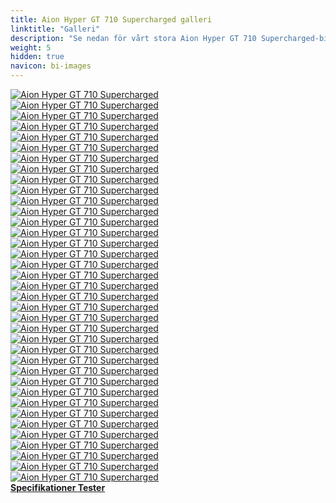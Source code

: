 ```yaml
---
title: Aion Hyper GT 710 Supercharged galleri
linktitle: "Galleri"
description: "Se nedan för vårt stora Aion Hyper GT 710 Supercharged-bildgalleri. Klicka på bilderna för högupplösta versioner."
weight: 5
hidden: true
navicon: bi-images
---
```

<!-- markdownlint-disable MD033 -->
<div class="row" id ="my-gallery">
	<div class="pswp-grid-item col-6 col-md-4">
		<a href="https://media.evkx.net/multimedia/models/aion/hyper_gt/hyper_gt_710_supercharged/details_1.jpg"
data-pswp-src="https://media.evkx.net/multimedia/models/aion/hyper_gt/hyper_gt_710_supercharged/details_1.jpg"
data-pswp-width="1875"
data-pswp-height="1250" 
target="_blank">
			<img src="https://media.evkx.net/multimedia/models/aion/hyper_gt/hyper_gt_710_supercharged/details_1_xst.jpg" alt="Aion Hyper GT 710 Supercharged" class="img-fluid " />
		</a>
	</div>
	<div class="pswp-grid-item col-6 col-md-4">
		<a href="https://media.evkx.net/multimedia/models/aion/hyper_gt/hyper_gt_710_supercharged/details_2.jpg"
data-pswp-src="https://media.evkx.net/multimedia/models/aion/hyper_gt/hyper_gt_710_supercharged/details_2.jpg"
data-pswp-width="1875"
data-pswp-height="1250" 
target="_blank">
			<img src="https://media.evkx.net/multimedia/models/aion/hyper_gt/hyper_gt_710_supercharged/details_2_xst.jpg" alt="Aion Hyper GT 710 Supercharged" class="img-fluid " />
		</a>
	</div>
	<div class="pswp-grid-item col-6 col-md-4">
		<a href="https://media.evkx.net/multimedia/models/aion/hyper_gt/hyper_gt_710_supercharged/details_3.jpg"
data-pswp-src="https://media.evkx.net/multimedia/models/aion/hyper_gt/hyper_gt_710_supercharged/details_3.jpg"
data-pswp-width="1920"
data-pswp-height="1280" 
target="_blank">
			<img src="https://media.evkx.net/multimedia/models/aion/hyper_gt/hyper_gt_710_supercharged/details_3_xst.jpg" alt="Aion Hyper GT 710 Supercharged" class="img-fluid " />
		</a>
	</div>
	<div class="pswp-grid-item col-6 col-md-4">
		<a href="https://media.evkx.net/multimedia/models/aion/hyper_gt/hyper_gt_710_supercharged/exterior_1.jpg"
data-pswp-src="https://media.evkx.net/multimedia/models/aion/hyper_gt/hyper_gt_710_supercharged/exterior_1.jpg"
data-pswp-width="1400"
data-pswp-height="788" 
target="_blank">
			<img src="https://media.evkx.net/multimedia/models/aion/hyper_gt/hyper_gt_710_supercharged/exterior_1_xst.jpg" alt="Aion Hyper GT 710 Supercharged" class="img-fluid " />
		</a>
	</div>
	<div class="pswp-grid-item col-6 col-md-4">
		<a href="https://media.evkx.net/multimedia/models/aion/hyper_gt/hyper_gt_710_supercharged/exterior_10.jpg"
data-pswp-src="https://media.evkx.net/multimedia/models/aion/hyper_gt/hyper_gt_710_supercharged/exterior_10.jpg"
data-pswp-width="1920"
data-pswp-height="960" 
target="_blank">
			<img src="https://media.evkx.net/multimedia/models/aion/hyper_gt/hyper_gt_710_supercharged/exterior_10_xst.jpg" alt="Aion Hyper GT 710 Supercharged" class="img-fluid " />
		</a>
	</div>
	<div class="pswp-grid-item col-6 col-md-4">
		<a href="https://media.evkx.net/multimedia/models/aion/hyper_gt/hyper_gt_710_supercharged/exterior_11.jpg"
data-pswp-src="https://media.evkx.net/multimedia/models/aion/hyper_gt/hyper_gt_710_supercharged/exterior_11.jpg"
data-pswp-width="1920"
data-pswp-height="960" 
target="_blank">
			<img src="https://media.evkx.net/multimedia/models/aion/hyper_gt/hyper_gt_710_supercharged/exterior_11_xst.jpg" alt="Aion Hyper GT 710 Supercharged" class="img-fluid " />
		</a>
	</div>
	<div class="pswp-grid-item col-6 col-md-4">
		<a href="https://media.evkx.net/multimedia/models/aion/hyper_gt/hyper_gt_710_supercharged/exterior_12.jpg"
data-pswp-src="https://media.evkx.net/multimedia/models/aion/hyper_gt/hyper_gt_710_supercharged/exterior_12.jpg"
data-pswp-width="1920"
data-pswp-height="960" 
target="_blank">
			<img src="https://media.evkx.net/multimedia/models/aion/hyper_gt/hyper_gt_710_supercharged/exterior_12_xst.jpg" alt="Aion Hyper GT 710 Supercharged" class="img-fluid " />
		</a>
	</div>
	<div class="pswp-grid-item col-6 col-md-4">
		<a href="https://media.evkx.net/multimedia/models/aion/hyper_gt/hyper_gt_710_supercharged/exterior_2.jpg"
data-pswp-src="https://media.evkx.net/multimedia/models/aion/hyper_gt/hyper_gt_710_supercharged/exterior_2.jpg"
data-pswp-width="1920"
data-pswp-height="960" 
target="_blank">
			<img src="https://media.evkx.net/multimedia/models/aion/hyper_gt/hyper_gt_710_supercharged/exterior_2_xst.jpg" alt="Aion Hyper GT 710 Supercharged" class="img-fluid " />
		</a>
	</div>
	<div class="pswp-grid-item col-6 col-md-4">
		<a href="https://media.evkx.net/multimedia/models/aion/hyper_gt/hyper_gt_710_supercharged/exterior_3.jpg"
data-pswp-src="https://media.evkx.net/multimedia/models/aion/hyper_gt/hyper_gt_710_supercharged/exterior_3.jpg"
data-pswp-width="3000"
data-pswp-height="1687" 
target="_blank">
			<img src="https://media.evkx.net/multimedia/models/aion/hyper_gt/hyper_gt_710_supercharged/exterior_3_xst.jpg" alt="Aion Hyper GT 710 Supercharged" class="img-fluid " />
		</a>
	</div>
	<div class="pswp-grid-item col-6 col-md-4">
		<a href="https://media.evkx.net/multimedia/models/aion/hyper_gt/hyper_gt_710_supercharged/exterior_4.jpg"
data-pswp-src="https://media.evkx.net/multimedia/models/aion/hyper_gt/hyper_gt_710_supercharged/exterior_4.jpg"
data-pswp-width="1920"
data-pswp-height="1080" 
target="_blank">
			<img src="https://media.evkx.net/multimedia/models/aion/hyper_gt/hyper_gt_710_supercharged/exterior_4_xst.jpg" alt="Aion Hyper GT 710 Supercharged" class="img-fluid " />
		</a>
	</div>
	<div class="pswp-grid-item col-6 col-md-4">
		<a href="https://media.evkx.net/multimedia/models/aion/hyper_gt/hyper_gt_710_supercharged/exterior_5.jpg"
data-pswp-src="https://media.evkx.net/multimedia/models/aion/hyper_gt/hyper_gt_710_supercharged/exterior_5.jpg"
data-pswp-width="1600"
data-pswp-height="1067" 
target="_blank">
			<img src="https://media.evkx.net/multimedia/models/aion/hyper_gt/hyper_gt_710_supercharged/exterior_5_xst.jpg" alt="Aion Hyper GT 710 Supercharged" class="img-fluid " />
		</a>
	</div>
	<div class="pswp-grid-item col-6 col-md-4">
		<a href="https://media.evkx.net/multimedia/models/aion/hyper_gt/hyper_gt_710_supercharged/exterior_6.jpg"
data-pswp-src="https://media.evkx.net/multimedia/models/aion/hyper_gt/hyper_gt_710_supercharged/exterior_6.jpg"
data-pswp-width="1600"
data-pswp-height="1087" 
target="_blank">
			<img src="https://media.evkx.net/multimedia/models/aion/hyper_gt/hyper_gt_710_supercharged/exterior_6_xst.jpg" alt="Aion Hyper GT 710 Supercharged" class="img-fluid " />
		</a>
	</div>
	<div class="pswp-grid-item col-6 col-md-4">
		<a href="https://media.evkx.net/multimedia/models/aion/hyper_gt/hyper_gt_710_supercharged/exterior_7.jpg"
data-pswp-src="https://media.evkx.net/multimedia/models/aion/hyper_gt/hyper_gt_710_supercharged/exterior_7.jpg"
data-pswp-width="1920"
data-pswp-height="1280" 
target="_blank">
			<img src="https://media.evkx.net/multimedia/models/aion/hyper_gt/hyper_gt_710_supercharged/exterior_7_xst.jpg" alt="Aion Hyper GT 710 Supercharged" class="img-fluid " />
		</a>
	</div>
	<div class="pswp-grid-item col-6 col-md-4">
		<a href="https://media.evkx.net/multimedia/models/aion/hyper_gt/hyper_gt_710_supercharged/exterior_8.jpg"
data-pswp-src="https://media.evkx.net/multimedia/models/aion/hyper_gt/hyper_gt_710_supercharged/exterior_8.jpg"
data-pswp-width="3000"
data-pswp-height="1687" 
target="_blank">
			<img src="https://media.evkx.net/multimedia/models/aion/hyper_gt/hyper_gt_710_supercharged/exterior_8_xst.jpg" alt="Aion Hyper GT 710 Supercharged" class="img-fluid " />
		</a>
	</div>
	<div class="pswp-grid-item col-6 col-md-4">
		<a href="https://media.evkx.net/multimedia/models/aion/hyper_gt/hyper_gt_710_supercharged/exterior_9.jpg"
data-pswp-src="https://media.evkx.net/multimedia/models/aion/hyper_gt/hyper_gt_710_supercharged/exterior_9.jpg"
data-pswp-width="1920"
data-pswp-height="960" 
target="_blank">
			<img src="https://media.evkx.net/multimedia/models/aion/hyper_gt/hyper_gt_710_supercharged/exterior_9_xst.jpg" alt="Aion Hyper GT 710 Supercharged" class="img-fluid " />
		</a>
	</div>
	<div class="pswp-grid-item col-6 col-md-4">
		<a href="https://media.evkx.net/multimedia/models/aion/hyper_gt/hyper_gt_710_supercharged/frontseats_1.jpg"
data-pswp-src="https://media.evkx.net/multimedia/models/aion/hyper_gt/hyper_gt_710_supercharged/frontseats_1.jpg"
data-pswp-width="1875"
data-pswp-height="1250" 
target="_blank">
			<img src="https://media.evkx.net/multimedia/models/aion/hyper_gt/hyper_gt_710_supercharged/frontseats_1_xst.jpg" alt="Aion Hyper GT 710 Supercharged" class="img-fluid " />
		</a>
	</div>
	<div class="pswp-grid-item col-6 col-md-4">
		<a href="https://media.evkx.net/multimedia/models/aion/hyper_gt/hyper_gt_710_supercharged/frontseats_2.jpg"
data-pswp-src="https://media.evkx.net/multimedia/models/aion/hyper_gt/hyper_gt_710_supercharged/frontseats_2.jpg"
data-pswp-width="1920"
data-pswp-height="960" 
target="_blank">
			<img src="https://media.evkx.net/multimedia/models/aion/hyper_gt/hyper_gt_710_supercharged/frontseats_2_xst.jpg" alt="Aion Hyper GT 710 Supercharged" class="img-fluid " />
		</a>
	</div>
	<div class="pswp-grid-item col-6 col-md-4">
		<a href="https://media.evkx.net/multimedia/models/aion/hyper_gt/hyper_gt_710_supercharged/frontseats_3.jpg"
data-pswp-src="https://media.evkx.net/multimedia/models/aion/hyper_gt/hyper_gt_710_supercharged/frontseats_3.jpg"
data-pswp-width="1920"
data-pswp-height="1280" 
target="_blank">
			<img src="https://media.evkx.net/multimedia/models/aion/hyper_gt/hyper_gt_710_supercharged/frontseats_3_xst.jpg" alt="Aion Hyper GT 710 Supercharged" class="img-fluid " />
		</a>
	</div>
	<div class="pswp-grid-item col-6 col-md-4">
		<a href="https://media.evkx.net/multimedia/models/aion/hyper_gt/hyper_gt_710_supercharged/headlights_1.jpg"
data-pswp-src="https://media.evkx.net/multimedia/models/aion/hyper_gt/hyper_gt_710_supercharged/headlights_1.jpg"
data-pswp-width="1920"
data-pswp-height="960" 
target="_blank">
			<img src="https://media.evkx.net/multimedia/models/aion/hyper_gt/hyper_gt_710_supercharged/headlights_1_xst.jpg" alt="Aion Hyper GT 710 Supercharged" class="img-fluid " />
		</a>
	</div>
	<div class="pswp-grid-item col-6 col-md-4">
		<a href="https://media.evkx.net/multimedia/models/aion/hyper_gt/hyper_gt_710_supercharged/interior_1.jpg"
data-pswp-src="https://media.evkx.net/multimedia/models/aion/hyper_gt/hyper_gt_710_supercharged/interior_1.jpg"
data-pswp-width="1875"
data-pswp-height="1250" 
target="_blank">
			<img src="https://media.evkx.net/multimedia/models/aion/hyper_gt/hyper_gt_710_supercharged/interior_1_xst.jpg" alt="Aion Hyper GT 710 Supercharged" class="img-fluid " />
		</a>
	</div>
	<div class="pswp-grid-item col-6 col-md-4">
		<a href="https://media.evkx.net/multimedia/models/aion/hyper_gt/hyper_gt_710_supercharged/interior_2.jpg"
data-pswp-src="https://media.evkx.net/multimedia/models/aion/hyper_gt/hyper_gt_710_supercharged/interior_2.jpg"
data-pswp-width="1920"
data-pswp-height="960" 
target="_blank">
			<img src="https://media.evkx.net/multimedia/models/aion/hyper_gt/hyper_gt_710_supercharged/interior_2_xst.jpg" alt="Aion Hyper GT 710 Supercharged" class="img-fluid " />
		</a>
	</div>
	<div class="pswp-grid-item col-6 col-md-4">
		<a href="https://media.evkx.net/multimedia/models/aion/hyper_gt/hyper_gt_710_supercharged/interior_3.jpg"
data-pswp-src="https://media.evkx.net/multimedia/models/aion/hyper_gt/hyper_gt_710_supercharged/interior_3.jpg"
data-pswp-width="1920"
data-pswp-height="960" 
target="_blank">
			<img src="https://media.evkx.net/multimedia/models/aion/hyper_gt/hyper_gt_710_supercharged/interior_3_xst.jpg" alt="Aion Hyper GT 710 Supercharged" class="img-fluid " />
		</a>
	</div>
	<div class="pswp-grid-item col-6 col-md-4">
		<a href="https://media.evkx.net/multimedia/models/aion/hyper_gt/hyper_gt_710_supercharged/interior_4.jpg"
data-pswp-src="https://media.evkx.net/multimedia/models/aion/hyper_gt/hyper_gt_710_supercharged/interior_4.jpg"
data-pswp-width="2500"
data-pswp-height="1250" 
target="_blank">
			<img src="https://media.evkx.net/multimedia/models/aion/hyper_gt/hyper_gt_710_supercharged/interior_4_xst.jpg" alt="Aion Hyper GT 710 Supercharged" class="img-fluid " />
		</a>
	</div>
	<div class="pswp-grid-item col-6 col-md-4">
		<a href="https://media.evkx.net/multimedia/models/aion/hyper_gt/hyper_gt_710_supercharged/interior_5.jpg"
data-pswp-src="https://media.evkx.net/multimedia/models/aion/hyper_gt/hyper_gt_710_supercharged/interior_5.jpg"
data-pswp-width="1920"
data-pswp-height="960" 
target="_blank">
			<img src="https://media.evkx.net/multimedia/models/aion/hyper_gt/hyper_gt_710_supercharged/interior_5_xst.jpg" alt="Aion Hyper GT 710 Supercharged" class="img-fluid " />
		</a>
	</div>
	<div class="pswp-grid-item col-6 col-md-4">
		<a href="https://media.evkx.net/multimedia/models/aion/hyper_gt/hyper_gt_710_supercharged/interior_6.jpg"
data-pswp-src="https://media.evkx.net/multimedia/models/aion/hyper_gt/hyper_gt_710_supercharged/interior_6.jpg"
data-pswp-width="1920"
data-pswp-height="960" 
target="_blank">
			<img src="https://media.evkx.net/multimedia/models/aion/hyper_gt/hyper_gt_710_supercharged/interior_6_xst.jpg" alt="Aion Hyper GT 710 Supercharged" class="img-fluid " />
		</a>
	</div>
	<div class="pswp-grid-item col-6 col-md-4">
		<a href="https://media.evkx.net/multimedia/models/aion/hyper_gt/hyper_gt_710_supercharged/interior_7.jpg"
data-pswp-src="https://media.evkx.net/multimedia/models/aion/hyper_gt/hyper_gt_710_supercharged/interior_7.jpg"
data-pswp-width="1920"
data-pswp-height="960" 
target="_blank">
			<img src="https://media.evkx.net/multimedia/models/aion/hyper_gt/hyper_gt_710_supercharged/interior_7_xst.jpg" alt="Aion Hyper GT 710 Supercharged" class="img-fluid " />
		</a>
	</div>
	<div class="pswp-grid-item col-6 col-md-4">
		<a href="https://media.evkx.net/multimedia/models/aion/hyper_gt/hyper_gt_710_supercharged/interior_8.jpg"
data-pswp-src="https://media.evkx.net/multimedia/models/aion/hyper_gt/hyper_gt_710_supercharged/interior_8.jpg"
data-pswp-width="1920"
data-pswp-height="960" 
target="_blank">
			<img src="https://media.evkx.net/multimedia/models/aion/hyper_gt/hyper_gt_710_supercharged/interior_8_xst.jpg" alt="Aion Hyper GT 710 Supercharged" class="img-fluid " />
		</a>
	</div>
	<div class="pswp-grid-item col-6 col-md-4">
		<a href="https://media.evkx.net/multimedia/models/aion/hyper_gt/hyper_gt_710_supercharged/main_1.jpg"
data-pswp-src="https://media.evkx.net/multimedia/models/aion/hyper_gt/hyper_gt_710_supercharged/main_1.jpg"
data-pswp-width="3000"
data-pswp-height="1542" 
target="_blank">
			<img src="https://media.evkx.net/multimedia/models/aion/hyper_gt/hyper_gt_710_supercharged/main_1_xst.jpg" alt="Aion Hyper GT 710 Supercharged" class="img-fluid " />
		</a>
	</div>
	<div class="pswp-grid-item col-6 col-md-4">
		<a href="https://media.evkx.net/multimedia/models/aion/hyper_gt/hyper_gt_710_supercharged/screens_1.jpg"
data-pswp-src="https://media.evkx.net/multimedia/models/aion/hyper_gt/hyper_gt_710_supercharged/screens_1.jpg"
data-pswp-width="2500"
data-pswp-height="1250" 
target="_blank">
			<img src="https://media.evkx.net/multimedia/models/aion/hyper_gt/hyper_gt_710_supercharged/screens_1_xst.jpg" alt="Aion Hyper GT 710 Supercharged" class="img-fluid " />
		</a>
	</div>
	<div class="pswp-grid-item col-6 col-md-4">
		<a href="https://media.evkx.net/multimedia/models/aion/hyper_gt/hyper_gt_710_supercharged/screens_2.jpg"
data-pswp-src="https://media.evkx.net/multimedia/models/aion/hyper_gt/hyper_gt_710_supercharged/screens_2.jpg"
data-pswp-width="1920"
data-pswp-height="960" 
target="_blank">
			<img src="https://media.evkx.net/multimedia/models/aion/hyper_gt/hyper_gt_710_supercharged/screens_2_xst.jpg" alt="Aion Hyper GT 710 Supercharged" class="img-fluid " />
		</a>
	</div>
	<div class="pswp-grid-item col-6 col-md-4">
		<a href="https://media.evkx.net/multimedia/models/aion/hyper_gt/hyper_gt_710_supercharged/screens_3.jpg"
data-pswp-src="https://media.evkx.net/multimedia/models/aion/hyper_gt/hyper_gt_710_supercharged/screens_3.jpg"
data-pswp-width="1920"
data-pswp-height="960" 
target="_blank">
			<img src="https://media.evkx.net/multimedia/models/aion/hyper_gt/hyper_gt_710_supercharged/screens_3_xst.jpg" alt="Aion Hyper GT 710 Supercharged" class="img-fluid " />
		</a>
	</div>
	<div class="pswp-grid-item col-6 col-md-4">
		<a href="https://media.evkx.net/multimedia/models/aion/hyper_gt/hyper_gt_710_supercharged/secondrowseats_1.jpg"
data-pswp-src="https://media.evkx.net/multimedia/models/aion/hyper_gt/hyper_gt_710_supercharged/secondrowseats_1.jpg"
data-pswp-width="2500"
data-pswp-height="1250" 
target="_blank">
			<img src="https://media.evkx.net/multimedia/models/aion/hyper_gt/hyper_gt_710_supercharged/secondrowseats_1_xst.jpg" alt="Aion Hyper GT 710 Supercharged" class="img-fluid " />
		</a>
	</div>
	<div class="pswp-grid-item col-6 col-md-4">
		<a href="https://media.evkx.net/multimedia/models/aion/hyper_gt/hyper_gt_710_supercharged/secondrowseats_2.jpg"
data-pswp-src="https://media.evkx.net/multimedia/models/aion/hyper_gt/hyper_gt_710_supercharged/secondrowseats_2.jpg"
data-pswp-width="2500"
data-pswp-height="1667" 
target="_blank">
			<img src="https://media.evkx.net/multimedia/models/aion/hyper_gt/hyper_gt_710_supercharged/secondrowseats_2_xst.jpg" alt="Aion Hyper GT 710 Supercharged" class="img-fluid " />
		</a>
	</div>
	<div class="pswp-grid-item col-6 col-md-4">
		<a href="https://media.evkx.net/multimedia/models/aion/hyper_gt/hyper_gt_710_supercharged/secondrowseats_3.jpg"
data-pswp-src="https://media.evkx.net/multimedia/models/aion/hyper_gt/hyper_gt_710_supercharged/secondrowseats_3.jpg"
data-pswp-width="1920"
data-pswp-height="1280" 
target="_blank">
			<img src="https://media.evkx.net/multimedia/models/aion/hyper_gt/hyper_gt_710_supercharged/secondrowseats_3_xst.jpg" alt="Aion Hyper GT 710 Supercharged" class="img-fluid " />
		</a>
	</div>
	<div class="pswp-grid-item col-6 col-md-4">
		<a href="https://media.evkx.net/multimedia/models/aion/hyper_gt/hyper_gt_710_supercharged/speakers_1.jpg"
data-pswp-src="https://media.evkx.net/multimedia/models/aion/hyper_gt/hyper_gt_710_supercharged/speakers_1.jpg"
data-pswp-width="1920"
data-pswp-height="1280" 
target="_blank">
			<img src="https://media.evkx.net/multimedia/models/aion/hyper_gt/hyper_gt_710_supercharged/speakers_1_xst.jpg" alt="Aion Hyper GT 710 Supercharged" class="img-fluid " />
		</a>
	</div>
	<div class="pswp-grid-item col-6 col-md-4">
		<a href="https://media.evkx.net/multimedia/models/aion/hyper_gt/hyper_gt_710_supercharged/spoiler_1.jpg"
data-pswp-src="https://media.evkx.net/multimedia/models/aion/hyper_gt/hyper_gt_710_supercharged/spoiler_1.jpg"
data-pswp-width="1920"
data-pswp-height="960" 
target="_blank">
			<img src="https://media.evkx.net/multimedia/models/aion/hyper_gt/hyper_gt_710_supercharged/spoiler_1_xst.jpg" alt="Aion Hyper GT 710 Supercharged" class="img-fluid " />
		</a>
	</div>
	<div class="pswp-grid-item col-6 col-md-4">
		<a href="https://media.evkx.net/multimedia/models/aion/hyper_gt/hyper_gt_710_supercharged/wheels_1.jpg"
data-pswp-src="https://media.evkx.net/multimedia/models/aion/hyper_gt/hyper_gt_710_supercharged/wheels_1.jpg"
data-pswp-width="1920"
data-pswp-height="960" 
target="_blank">
			<img src="https://media.evkx.net/multimedia/models/aion/hyper_gt/hyper_gt_710_supercharged/wheels_1_xst.jpg" alt="Aion Hyper GT 710 Supercharged" class="img-fluid " />
		</a>
	</div>
</div>
<script type="module">
  import PhotoSwipeLightbox from '/js/photoswipe-lightbox.esm.js';
    const lightbox = new PhotoSwipeLightbox({
       gallery: '#my-gallery',
        children: 'a',
        pswpModule: () => import('/js/photoswipe.esm.js')
    });
lightbox.init();
</script>
<div class="mt-3 mb-3">
<a href="../specifications/" class="text-decoration-none text-black">
<strong><i class="bi-arrow-left"></i> Specifikationer </strong>
</a>
<a href="../reviews/" class="text-decoration-none text-black float-end">
<strong>Tester <i class="bi-arrow-right"></i></strong>
</a>
</div>

